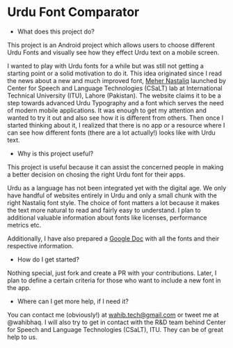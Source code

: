 # Urdu Font Comparator 

* What does this project do?

This project is an Android project which allows users to choose different Urdu Fonts and visually see how they effect Urdu text on a mobile screen. 

I wanted to play with Urdu fonts for a while but was still not getting a starting point or a solid motivation to do it. This idea originated since I read the news about a new and much improved font, [Meher Nastaliq](http://csalt.itu.edu.pk/urdufont/) launched by Center for Speech and Language Technologies (CSaLT) lab at International Technical University (ITU), Lahore (Pakistan). The website claims it to be a step towards advanced Urdu Typography and a font which serves the need of modern mobile applications. It was enough to get my attention and wanted to try it out and also see how it is different from others. Then once I started thinking about it, I realized that there is no app or a resource where I can see how different fonts (there are a lot actually!) looks like with Urdu text.  


* Why is this project useful?

This project is useful because it can assist the concerned people in making a better decision on chosing the right Urdu font for their apps. 

Urdu as a language has not been integrated yet with the digital age. We only have handful of websites entirely in Urdu and only a small chunk with the right Nastaliq font style. The choice of font matters a lot because it makes the text more natural to read and fairly easy to understand. I plan to additional valuable information about fonts like licenses, performance metrics etc. 

Additionally, I have also prepared a [Google Doc]() with all the fonts and their respective information.

* How do I get started?

Nothing special, just fork and create a PR with your contributions. Later, I plan to define a certain criteria for those who want to include a new font in the app. 

* Where can I get more help, if I need it?

You can contact me (obviously!) at wahib.tech@gmail.com or tweet me at @wahibhaq. I will also try to get in contact with the R&D team behind Center for Speech and Language Technologies (CSaLT), ITU. They can be of great help to us. 